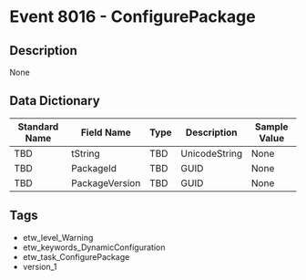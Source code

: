 # Event 8016 - ConfigurePackage

## Description
None

## Data Dictionary
|Standard Name|Field Name|Type|Description|Sample Value|
|---|---|---|---|---|
|TBD|tString|TBD|UnicodeString|None|None|
|TBD|PackageId|TBD|GUID|None|None|
|TBD|PackageVersion|TBD|GUID|None|None|

## Tags
* etw_level_Warning
* etw_keywords_DynamicConfiguration
* etw_task_ConfigurePackage
* version_1